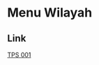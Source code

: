 # Menu Wilayah

## Link

[TPS 001](https://github.com/gigit-pemilu/pemilu-2024-95-papua-pegunungan/tree/main/pilpres/hitung-suara/sub/95-papua-pegunungan/sub/03-yahukimo/sub/15-mugi/sub/2019-wemasili/sub/001-tps)

